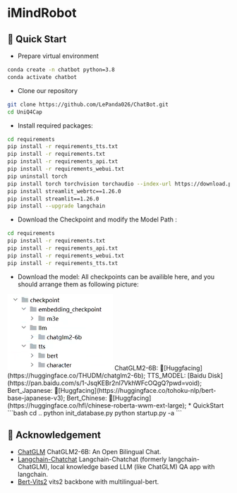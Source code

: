 # iMindRobot
## 🔧 Quick Start
* Prepare virtual environment
```bash
conda create -n chatbot python=3.8
conda activate chatbot
```

* Clone our repository
```bash
git clone https://github.com/LePanda026/ChatBot.git
cd UniQ4Cap
```

* Install required packages:
```bash
cd requirements
pip install -r requirements_tts.txt
pip install -r requirements.txt
pip install -r requirements_api.txt
pip install -r requirements_webui.txt
pip uninstall torch
pip install torch torchvision torchaudio --index-url https://download.pytorch.org/whl/cu118
pip install streamlit_webrtc==1.26.0
pip install streamlit==1.26.0
pip install --upgrade langchain
```

* Download the Checkpoint and modify the Model Path :
```bash
cd requirements  
pip install -r requirements.txt
pip install -r requirements_api.txt
pip install -r requirements_webui.txt
pip install -r requirements_tts.txt

```

* Download the model:
All checkpoints can be availible here, and you should arrange them as following picture:
<img src="https://github.com/LePanda026/iMindRobot/blob/main/checkpoint.png" />  
ChatGLM2-6B: 🤗[Huggfacing](https://huggingface.co/THUDM/chatglm2-6b);  
TTS_MODEL: [Baidu Disk](https://pan.baidu.com/s/1-JsqKEBr2nl7VkhWFcOQgQ?pwd=void);  
Bert_Japanese: 🤗[Huggfacing](https://huggingface.co/tohoku-nlp/bert-base-japanese-v3);  
Bert_Chinese: 🤗[Huggfacing](https://huggingface.co/hfl/chinese-roberta-wwm-ext-large);  
* QuickStart
```bash
cd ..
python init_database.py
python startup.py -a
```


## 💖 Acknowledgement
* [ChatGLM](https://github.com/thudm/chatglm2-6b) ChatGLM2-6B: An Open Bilingual Chat.
* [Langchain-Chatchat](https://github.com/chatchat-space/Langchain-Chatchat) Langchain-Chatchat (formerly langchain-ChatGLM), local knowledge based LLM (like ChatGLM) QA app with langchain.
* [Bert-Vits2](https://github.com/fishaudio/Bert-VITS2) vits2 backbone with multilingual-bert.
